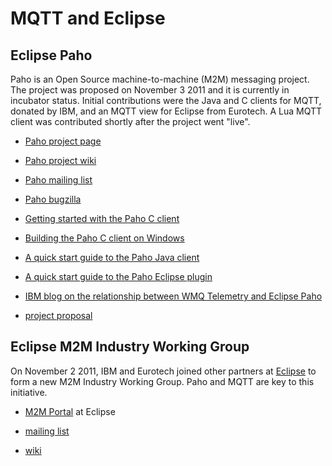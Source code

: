 # MQTT and Eclipse

## Eclipse Paho

Paho is an Open Source machine-to-machine (M2M) messaging project. The project was proposed on November 3 2011 and it is currently in incubator status. Initial contributions were the Java and C clients for MQTT, donated by IBM, and an MQTT view for Eclipse from Eurotech. A Lua MQTT client was contributed shortly after the project went "live".


*  [Paho project page](http://www.eclipse.org/paho/)

*  [Paho project wiki](http://wiki.eclipse.org/Paho)

*  [Paho mailing list](https///dev.eclipse.org/mailman/listinfo/paho-dev)

*  [Paho bugzilla](https///bugs.eclipse.org/bugs/buglist.cgi?query_format=advanced;bug_status=UNCONFIRMED;bug_status=NEW;bug_status=ASSIGNED;bug_status=REOPENED;product=Paho;list_id=1770544)


*  [Getting started with the Paho C client](http://andypiper.co.uk/2012/03/10/paho-gets-started/)

*  [Building the Paho C client on Windows](http://unimatrixseven.blogspot.com/2012/03/compiling-eclipse-paho-mqtt-c-client-in.html)

*  [A quick start guide to the Paho Java client](http://mobilave.info/blog/2012/Quick_start_guide_for_the_Paho_MQTT_Java_Client.html)

*  [A quick start guide to the Paho Eclipse plugin](http://mobilave.info/blog/2012/Quick_start_guide_for_the_Eclipse_Paho_Plug-in.html)


*  [IBM blog on the relationship between WMQ Telemetry and Eclipse Paho](https///www.ibm.com/developerworks/mydeveloperworks/blogs/messaging/entry/eclipse_paho_mqtt_websphere_mq_what_s_linking_these9)

*  [project proposal](http://www.eclipse.org/proposals/technology.paho/)

## Eclipse M2M Industry Working Group

On November 2 2011, IBM and Eurotech joined other partners at [Eclipse](http://eclipse.org) to form a new M2M Industry Working Group. Paho and MQTT are key to this initiative.

*  [M2M Portal](http://m2m.eclipse.org/) at Eclipse

*  [mailing list](https///dev.eclipse.org/mailman/listinfo/m2m-iwg)

*  [wiki](http://wiki.eclipse.org/Machine-to-Machine)

